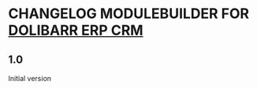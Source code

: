 # CHANGELOG MODULEBUILDER FOR [DOLIBARR ERP CRM](https://www.dolibarr.org)

## 1.0

Initial version
